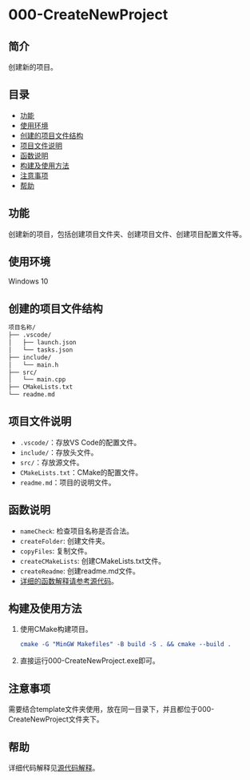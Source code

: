 # 000-CreateNewProject

## 简介

创建新的项目。

## 目录

- [功能](#功能)
- [使用环境](#使用环境)
- [创建的项目文件结构](#创建的项目文件结构)
- [项目文件说明](#项目文件说明)
- [函数说明](#函数说明)
- [构建及使用方法](#构建及使用方法)
- [注意事项](#注意事项)
- [帮助](#帮助)

## 功能

创建新的项目，包括创建项目文件夹、创建项目文件、创建项目配置文件等。

## 使用环境

Windows 10

## 创建的项目文件结构

```bash
项目名称/
├── .vscode/
│   ├── launch.json
│   └── tasks.json
├── include/
│   └── main.h
├── src/
│   └── main.cpp
├── CMakeLists.txt
└── readme.md
```

## 项目文件说明

- `.vscode/`：存放VS Code的配置文件。
- `include/`：存放头文件。
- `src/`：存放源文件。
- `CMakeLists.txt`：CMake的配置文件。
- `readme.md`：项目的说明文件。

## 函数说明

- `nameCheck`: 检查项目名称是否合法。
- `createFolder`: 创建文件夹。
- `copyFiles`: 复制文件。
- `createCMakeLists`: 创建CMakeLists.txt文件。
- `createReadme`: 创建readme.md文件。
- [详细的函数解释请参考源代码](./src/main.cpp)。

## 构建及使用方法

1. 使用CMake构建项目。

    ```cmake
    cmake -G "MinGW Makefiles" -B build -S . && cmake --build .
    ```

2. 直接运行000-CreateNewProject.exe即可。

## 注意事项

需要结合template文件夹使用，放在同一目录下，并且都位于000-CreateNewProject文件夹下。

## 帮助

详细代码解释见[源代码解释](https://ankali-aylina.github.io/2025/07/22/C-%E7%AE%97%E6%B3%95%E5%AD%A6%E4%B9%A0/)。
